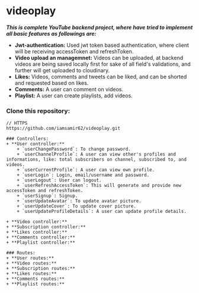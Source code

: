 # videoplay

___This is complete YouTube backend project, where have tried to implement all basic features as followings are:___
+ **Jwt-authentication:** Used jwt token based authentication, where client will be receiving accessToken and refreshToken.
+ **Video upload an managemnet:** Videos can be uploaded, at backend videos are being saved locally first for sake of all field's validations, and further will get uploaded to cloudinary.
+ **Likes:** Videos, comments and tweets can be liked, and can be shorted and requested based on likes.
+ **Comments:** A user can comment on videos.
+ **Playlist:** A user can create playlists, add videos.

### Clone this repository:
```git
// HTTPS
https://github.com/iamsamir62/videoplay.git

### Controllers:
+ **User controller:**
    + `userChangePassword`: To change password.
    + `userChannelProfile`: A user can view other's profiles and informations, like: total subscribers on channel, subscribed to, and videos.
    + `userCurrentProfile`: A user can view own profile.
    + `userLogin`: Login, email/username and password.
    + `userLogout`: User can logout.
    + `userRefreshAccessToken`: This will generate and provide new accessToken and refreshToken.
    + `userSignup`: Signup.
    + `userUpdateAvatar`: To update avatar picture.
    + `userUpdateCover`: To update cover picture.
    + `userUpdateProfileDetails`: A user can update profile details.

+ **Video controller:**
+ **Subscription controller:**
+ **Likes controller:**
+ **Comments controller:**
+ **Playlist controller:**

### Routes:
+ **User routes:**
+ **Video routes:**
+ **Subscription routes:**
+ **Likes routes:**
+ **Comments routes:**
+ **Playlist routes:**
